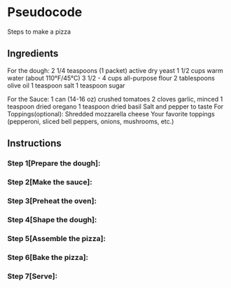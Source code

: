 # Pseudocode
Steps to make a pizza

## Ingredients
For the dough: 
2 1/4 teaspoons (1 packet) active dry yeast
1 1/2 cups warm water (about 110°F/45°C)
3 1/2 - 4 cups all-purpose flour
2 tablespoons olive oil
1 teaspoon salt
1 teaspoon sugar

For the Sauce:
1 can (14-16 oz) crushed tomatoes
2 cloves garlic, minced
1 teaspoon dried oregano
1 teaspoon dried basil
Salt and pepper to taste
For Toppings(optional):
Shredded mozzarella cheese
Your favorite toppings (pepperoni, sliced bell peppers, onions, mushrooms, etc.)

## Instructions
### Step 1[Prepare the dough]:

### Step 2[Make the sauce]:

### Step 3[Preheat the oven]:

### Step 4[Shape the dough]:

### Step 5[Assemble the pizza]:

### Step 6[Bake the pizza]:

### Step 7[Serve]:
